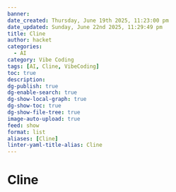```yaml
---
banner: 
date_created: Thursday, June 19th 2025, 11:23:00 pm
date_updated: Sunday, June 22nd 2025, 11:29:49 pm
title: Cline
author: hacket
categories:
  - AI
category: Vibe Coding
tags: [AI, Cline, VibeCoding]
toc: true
description: 
dg-publish: true
dg-enable-search: true
dg-show-local-graph: true
dg-show-toc: true
dg-show-file-tree: true
image-auto-upload: true
feed: show
format: list
aliases: [Cline]
linter-yaml-title-alias: Cline
---
```


# Cline
